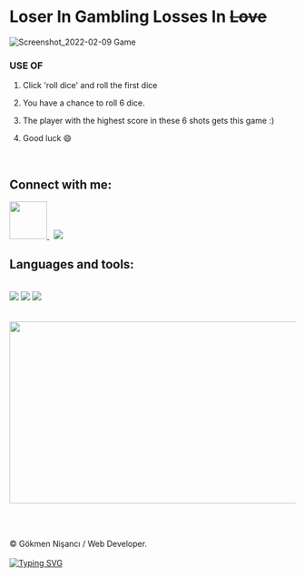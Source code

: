 # Loser In Gambling Losses In <del>Love</del>



![Screenshot_2022-02-09 Game](https://user-images.githubusercontent.com/91744618/153090039-58801de9-3378-4b99-b2e0-bc54cce8139a.png)

<div id="useApp">
  

  <h3>USE OF </h3> 
  
   <ol>
    <li> <p> Click 'roll dice' and roll the first dice </p> </li>
    <li> <p>  You have a chance to roll 6 dice.  </p> </li>
  <li> <p> The player with the highest score in these 6 shots gets this game :) </p></li>
  <li><p> Good luck &#128516 </p></li>
         
  </ol>
  
</div><br>

<div id="contact">
 
<h2> Connect with me: </h2>
 
  <a href="https://linkedin.com/in/nisancigokmen"><img src="https://i.ya-webdesign.com/images/linkedin-logo-png-for-gmail-3.png" width="66x"> </a>  &nbsp;
   <a href="https://mail.google.com/mail/u/0/?fs=1&tf=cm&source=mailto&to=nisancigokmen@gmail.com"><img src="https://img.icons8.com/ios-glyphs/60/000000/new-post.png"/> </a> 

 </div>

 <div id="tools">
 <h2> Languages and tools:  </h2><br>
 
  
 <img src="https://camo.githubusercontent.com/d63d473e728e20a286d22bb2226a7bf45a2b9ac6c72c59c0e61e9730bfe4168c/68747470733a2f2f696d672e736869656c64732e696f2f62616467652f48544d4c352d4533344632363f7374796c653d666f722d7468652d6261646765266c6f676f3d68746d6c35266c6f676f436f6c6f723d7768697465">

 <img src="https://camo.githubusercontent.com/5ed492db9c79ad5990eda7dc80923377f0e7096b18a4d1e9b86c8987dc0e5aa5/68747470733a2f2f696d672e736869656c64732e696f2f62616467652f637373332532302d2532333135373242362e7376673f267374796c653d666f722d7468652d6261646765266c6f676f3d63737333266c6f676f436f6c6f723d7768697465">
 
 <img src="https://camo.githubusercontent.com/62d37abe760867620e0baea1066303719d630a82936837ba7bff6b0c754e3c9f/68747470733a2f2f696d672e736869656c64732e696f2f62616467652f6a6176617363726970742532302d2532333332333333302e7376673f267374796c653d666f722d7468652d6261646765266c6f676f3d6a617661736372697074266c6f676f436f6c6f723d253233463744463145">
 
 </div>
 
<br>
</div><br>

<img src= "https://media3.giphy.com/media/ckHAdLU2OmY7knUClD/giphy.gif?cid=790b761192beb6aa56d7e2d85e642f34d01e5364cfc59420&rid=giphy.gif&ct=g" width="620" height ="320px">

  <br> <br>

&copy; Gökmen Nişancı / Web Developer. <br><br>
[![Typing SVG](https://readme-typing-svg.herokuapp.com?color=%2318f9ee&size=22&lines=Thanks+for+visiting)](https://git.io/typing-svg)
